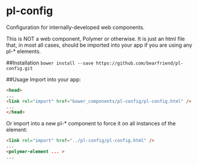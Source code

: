 pl-config
============

Configuration for internally-developed web components.

This is NOT a web component, Polymer or otherwise. It is just an html file that, in most all cases, should be imported into your app if you are using any pl-* elements.

##Installation
`bower install --save https://github.com/bearfriend/pl-config.git`


##Usage
Import into your app:

```html
<head>
...
<link rel="import" href="bower_components/pl-config/pl-config.html" />
...
</head>
```
	
Or import into a new pl-* component to force it on all instances of the element:

```html
<link rel="import" href="../pl-config/pl-config.html" />
...
<polymer-element ... >
...
```